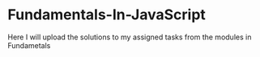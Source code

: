 # Fundamentals-In-JavaScript
Here I will upload the solutions to my assigned tasks from the modules in Fundametals
